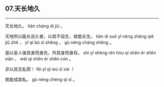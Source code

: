 ## 07.天长地久
---


<ruby><rbc><rb> 天长地久。 </rb></rbc>
  <rtc><rt> tiān  cháng  dì  jiǔ 。</rt></rtc>
</ruby>

<ruby><rbc><rb> 天地所以能长且久者，以其不自生，故能长生。 </rb></rbc>
  <rtc><rt> tiān  dì  suǒ  yǐ  néng  zhǎng  qiě  jiǔ  zhě ， yǐ  qí  bù  zì  shēng ， gù  néng  cháng  shēng 。</rt></rtc>
</ruby>

<ruby><rbc><rb> 是以圣人後其身而身先，外其身而身存。 </rb></rbc>
  <rtc><rt> shì  yǐ  shèng  rén  hòu  qí  shēn  ér  shēn  xiān ， wài  qí  shēn  ér  shēn  cún 。</rt></rtc>
</ruby>

<ruby><rbc><rb> 非以其无私邪！ </rb></rbc>
  <rtc><rt> fēi  yǐ  qí  wú  sī  xié ！</rt></rtc>
</ruby>

<ruby><rbc><rb> 故能成其私。 </rb></rbc>
  <rtc><rt> gù  néng  chéng  qí  sī 。</rt></rtc>
</ruby>

<ruby><rbc><rb>   </rb></rbc>
  <rtc><rt> </rt></rtc>
</ruby>


